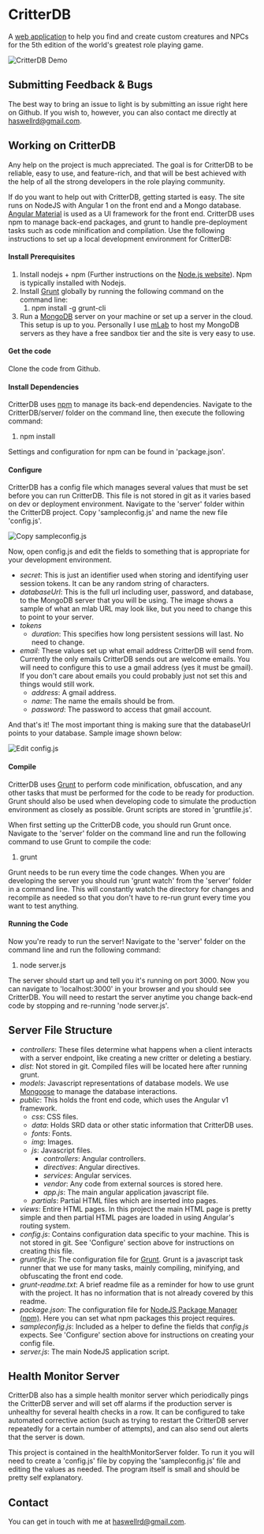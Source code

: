 # CritterDB

A [web application](http://www.critterdb.com) to help you find and create custom creatures and NPCs for the 5th edition of the world's greatest role playing game.

![CritterDB Demo](https://raw.githubusercontent.com/haswellr/BestiaryManager/master/images/srd-bestiary.png)

## Submitting Feedback & Bugs

The best way to bring an issue to light is by submitting an issue right here on Github. If you wish to, however, you can also contact me directly at haswellrd@gmail.com.

## Working on CritterDB

Any help on the project is much appreciated. The goal is for CritterDB to be reliable, easy to use, and feature-rich, and that will be best achieved with the help of all the strong developers in the role playing community.

If do you want to help out with CritterDB, getting started is easy. The site runs on NodeJS with Angular 1 on the front end and a Mongo database. [Angular Material](https://github.com/angular/material) is used as a UI framework for the front end. CritterDB uses npm to manage back-end packages, and grunt to handle pre-deployment tasks such as code minification and compilation. Use the following instructions to set up a local development environment for CritterDB:

#### Install Prerequisites

1. Install nodejs + npm (Further instructions on the [Node.js website](https://nodejs.org/en/)). Npm is typically installed with Nodejs.
2. Install [Grunt](http://gruntjs.com/) globally by running the following command on the command line:
   1. npm install -g grunt-cli
3. Run a [MongoDB](https://www.mongodb.com/) server on your machine or set up a server in the cloud. This setup is up to you. Personally I use [mLab](https://mlab.com/) to host my MongoDB servers as they have a free sandbox tier and the site is very easy to use.

#### Get the code

Clone the code from Github.

#### Install Dependencies

CritterDB uses [npm](https://www.npmjs.com/) to manage its back-end dependencies. Navigate to the CritterDB/server/ folder on the command line, then execute the following command:

1. npm install

Settings and configuration for npm can be found in 'package.json'.

#### Configure

CritterDB has a config file which manages several values that must be set before you can run CritterDB. This file is not stored in git as it varies based on dev or deployment environment. Navigate to the 'server' folder within the CritterDB project. Copy 'sampleconfig.js' and name the new file 'config.js'.

![Copy sampleconfig.js](https://raw.githubusercontent.com/haswellr/BestiaryManager/master/images/dev-instructions/config1.png)

Now, open config.js and edit the fields to something that is appropriate for your development environment.

* *secret*: This is just an identifier used when storing and identifying user session tokens. It can be any random string of characters.
* *databaseUrl*: This is the full url including user, password, and database, to the MongoDB server that you will be using. The image shows a sample of what an mlab URL may look like, but you need to change this to point to your server.
* *tokens*
  * *duration*: This specifies how long persistent sessions will last. No need to change.
* *email*: These values set up what email address CritterDB will send from. Currently the only emails CritterDB sends out are welcome emails. You will need to configure this to use a gmail address (yes it must be gmail). If you don't care about emails you could probably just not set this and things would still work.
  * *address*: A gmail address.
  * *name*: The name the emails should be from.
  * *password*: The password to access that gmail account.

And that's it! The most important thing is making sure that the databaseUrl points to your database. Sample image shown below:

![Edit config.js](https://raw.githubusercontent.com/haswellr/BestiaryManager/master/images/dev-instructions/config2.png)

#### Compile

CritterDB uses [Grunt](http://gruntjs.com/) to perform code minification, obfuscation, and any other tasks that must be performed for the code to be ready for production. Grunt should also be used when developing code to simulate the production environment as closely as possible. Grunt scripts are stored in 'gruntfile.js'.

When first setting up the CritterDB code, you should run Grunt once. Navigate to the 'server' folder on the command line and run the following command to use Grunt to compile the code:

1. grunt

Grunt needs to be run every time the code changes. When you are developing the server you should run 'grunt watch' from the 'server' folder in a command line. This will constantly watch the directory for changes and recompile as needed so that you don't have to re-run grunt every time you want to test anything.

#### Running the Code

Now you're ready to run the server! Navigate to the 'server' folder on the command line and run the following command:

1. node server.js

The server should start up and tell you it's running on port 3000. Now you can navigate to 'localhost:3000' in your browser and you should see CritterDB. You will need to restart the server anytime you change back-end code by stopping and re-running 'node server.js'.

## Server File Structure

* *controllers*: These files determine what happens when a client interacts with a server endpoint, like creating a new critter or deleting a bestiary.
* *dist*: Not stored in git. Compiled files will be located here after running grunt.
* *models*: Javascript representations of database models. We use [Mongoose](https://www.npmjs.com/package/mongoose) to manage the database interactions.
* *public*: This holds the front end code, which uses the Angular v1 framework.
  * *css*: CSS files.
  * *data*: Holds SRD data or other static information that CritterDB uses.
  * *fonts*: Fonts.
  * *img*: Images.
  * *js*: Javascript files.
    * *controllers*: Angular controllers.
    * *directives*: Angular directives.
    * *services*: Angular services.
    * *vendor*: Any code from external sources is stored here.
    * *app.js*: The main angular application javascript file.
  * *partials*: Partial HTML files which are inserted into pages.
* *views*: Entire HTML pages. In this project the main HTML page is pretty simple and then partial HTML pages are loaded in using Angular's routing system.
* *config.js*: Contains configuration data specific to your machine. This is not stored in git. See 'Configure' section above for instructions on creating this file.
* *gruntfile.js*: The configuration file for [Grunt](http://gruntjs.com/). Grunt is a javascript task runner that we use for many tasks, mainly compiling, minifying, and obfuscating the front end code.
* *grunt-readme.txt*: A brief readme file as a reminder for how to use grunt with the project. It has no information that is not already covered by this readme.
* *package.json*: The configuration file for [NodeJS Package Manager (npm)](https://www.npmjs.com/). Here you can set what npm packages this project requires.
* *sampleconfig.js*: Included as a helper to define the fields that *config.js* expects. See 'Configure' section above for instructions on creating your config file.
* *server.js*: The main NodeJS application script.

## Health Monitor Server

CritterDB also has a simple health monitor server which periodically pings the CritterDB server and will set off alarms if the production server is unhealthy for several health checks in a row. It can be configured to take automated corrective action (such as trying to restart the CritterDB server repeatedly for a certain number of attempts), and can also send out alerts that the server is down.

This project is contained in the healthMonitorServer folder. To run it you will need to create a 'config.js' file by copying the 'sampleconfig.js' file and editing the values as needed. The program itself is small and should be pretty self explanatory.

## Contact

You can get in touch with me at haswellrd@gmail.com.
